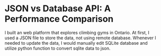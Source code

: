 # JSON vs Database API: A Performance Comparison

I built an web platform that explores climbing gyms in Ontario.
At first, I used a JSON file to store the data, not using remote database.
Whenever I needed to update the data, I would manually edit SQLite database and utilize python function to convert sqlite data to json.

